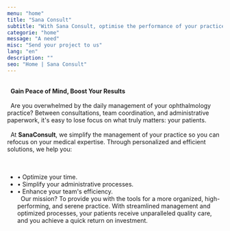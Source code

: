 ```yaml
---
menu: "home"
title: "Sana Consult"
subtitle: "With Sana Consult, optimise the performance of your practice by drawing on our unique expertise and offering a unique experience to your team and your patients."
categorie: "home"
message: "A need"
misc: "Send your project to us"
lang: "en"
description: ""
seo: "Home | Sana Consult"
---
```

\
&nbsp;
**Gain Peace of Mind, Boost Your Results**
\
\
&nbsp;
Are you overwhelmed by the daily management of your ophthalmology practice? Between consultations, team coordination, and administrative paperwork, it's easy to lose focus on what truly matters: your patients.
\
\
&nbsp;
At **SanaConsult**, we simplify the management of your practice so you can refocus on your medical expertise. Through personalized and efficient solutions, we help you:
\
\
&nbsp;
- •	Optimize your time.
- •	Simplify your administrative processes.
- •	Enhance your team's efficiency.
\
&nbsp;
Our mission? To provide you with the tools for a more organized, high-performing, and serene practice. With streamlined management and optimized processes, your patients receive unparalleled quality care, and you achieve a quick return on investment.
